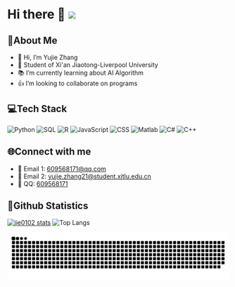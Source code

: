 # Hi there 👋 ![](https://komarev.com/ghpvc/?username=jie0102&color=blue&style=flat-square)

## 🎯About Me

- 👋 Hi, I’m Yujie Zhang
- 🏫 Student of Xi'an Jiaotong-Liverpool University
- 📚 I’m currently learning about AI Algorithm
- 👍 I’m looking to collaborate on programs

## 💻Tech Stack
![Python](https://img.shields.io/badge/-Python-3776AB?style=flat-square&logo=Python&logoColor=white)
![SQL](https://img.shields.io/badge/-SQL-4479A1?style=flat-square&logo=MySQL&logoColor=white)
![R](https://img.shields.io/badge/-R-276DC3?style=flat-square&logo=R&logoColor=white)
![JavaScript](https://img.shields.io/badge/-JavaScript-F7DF1E?style=flat-square&logo=JavaScript&logoColor=black)
![CSS](https://img.shields.io/badge/-CSS-1572B6?style=flat-square&logo=CSS3&logoColor=white)
![Matlab](https://img.shields.io/badge/-Matlab-0076A8?style=flat-square&logo=Mathworks&logoColor=white)
![C#](https://img.shields.io/badge/-C%23-239120?style=flat-square&logo=C-Sharp&logoColor=white)
![C++](https://img.shields.io/badge/-C++-00599C?style=flat-square&logo=C%2B%2B&logoColor=white)

## 🌐Connect with me

- 📧 Email 1: [609568171@qq.com](mailto:609568171@qq.com)
- 📧 Email 2: [yujie.zhang21@student.xjtlu.edu.cn](mailto:yujie.zhang21@student.xjtlu.edu.cn)
- 💬 QQ: [609568171](http://wpa.qq.com/msgrd?v=3&uin=609568171&site=qq&menu=yes)

## 🔎Github Statistics
[![jie0102 stats](https://github-readme-stats.vercel.app/api?username=jie0102&theme=dark&show_icons=true)](https://github.com/jie0102)
![Top Langs](https://github-readme-stats.vercel.app/api/top-langs/?username=jie0102&theme=dark&show_icons=true)

<picture>
  <source media="(prefers-color-scheme: dark)" srcset="https://raw.githubusercontent.com/jie0102/jie0102/output/github-contribution-grid-snake-dark.svg">
  <source media="(prefers-color-scheme: light)" srcset="https://raw.githubusercontent.com/jie0102/jie0102/output/github-contribution-grid-snake.svg">
  <img alt="github contribution grid snake animation" src="https://raw.githubusercontent.com/jie0102/jie0102//output/github-contribution-grid-snake.svg">
</picture>
